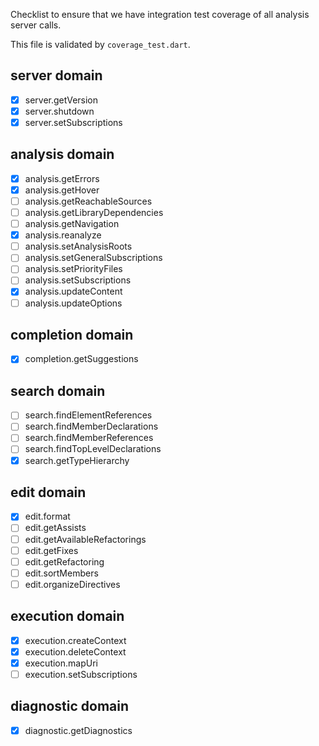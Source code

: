 Checklist to ensure that we have integration test coverage of all analysis
server calls.

This file is validated by `coverage_test.dart`.

## server domain
- [x] server.getVersion
- [x] server.shutdown
- [x] server.setSubscriptions

## analysis domain
- [x] analysis.getErrors
- [x] analysis.getHover
- [ ] analysis.getReachableSources
- [ ] analysis.getLibraryDependencies
- [ ] analysis.getNavigation
- [x] analysis.reanalyze
- [ ] analysis.setAnalysisRoots
- [ ] analysis.setGeneralSubscriptions
- [ ] analysis.setPriorityFiles
- [ ] analysis.setSubscriptions
- [x] analysis.updateContent
- [ ] analysis.updateOptions

## completion domain
- [x] completion.getSuggestions

## search domain
- [ ] search.findElementReferences
- [ ] search.findMemberDeclarations
- [ ] search.findMemberReferences
- [ ] search.findTopLevelDeclarations
- [x] search.getTypeHierarchy

## edit domain
- [x] edit.format
- [ ] edit.getAssists
- [ ] edit.getAvailableRefactorings
- [ ] edit.getFixes
- [ ] edit.getRefactoring
- [ ] edit.sortMembers
- [ ] edit.organizeDirectives

## execution domain
- [x] execution.createContext
- [x] execution.deleteContext
- [x] execution.mapUri
- [ ] execution.setSubscriptions

## diagnostic domain
- [x] diagnostic.getDiagnostics
